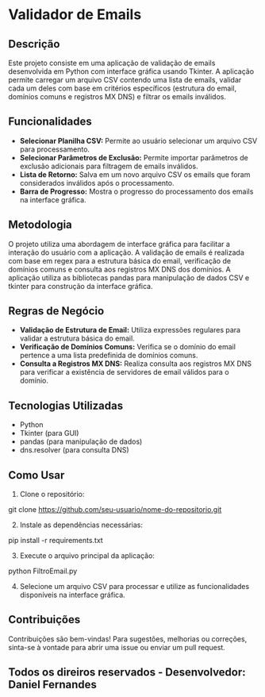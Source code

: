 # Validador de Emails

## Descrição
Este projeto consiste em uma aplicação de validação de emails desenvolvida em Python com interface gráfica usando Tkinter. A aplicação permite carregar um arquivo CSV contendo uma lista de emails, validar cada um deles com base em critérios específicos (estrutura do email, domínios comuns e registros MX DNS) e filtrar os emails inválidos.

## Funcionalidades
- **Selecionar Planilha CSV:** Permite ao usuário selecionar um arquivo CSV para processamento.
- **Selecionar Parâmetros de Exclusão:** Permite importar parâmetros de exclusão adicionais para filtragem de emails inválidos.
- **Lista de Retorno:** Salva em um novo arquivo CSV os emails que foram considerados inválidos após o processamento.
- **Barra de Progresso:** Mostra o progresso do processamento dos emails na interface gráfica.

## Metodologia
O projeto utiliza uma abordagem de interface gráfica para facilitar a interação do usuário com a aplicação. A validação de emails é realizada com base em regex para a estrutura básica do email, verificação de domínios comuns e consulta aos registros MX DNS dos domínios. A aplicação utiliza as bibliotecas pandas para manipulação de dados CSV e tkinter para construção da interface gráfica.

## Regras de Negócio
- **Validação de Estrutura de Email:** Utiliza expressões regulares para validar a estrutura básica do email.
- **Verificação de Domínios Comuns:** Verifica se o domínio do email pertence a uma lista predefinida de domínios comuns.
- **Consulta a Registros MX DNS:** Realiza consulta aos registros MX DNS para verificar a existência de servidores de email válidos para o domínio.

## Tecnologias Utilizadas
- Python
- Tkinter (para GUI)
- pandas (para manipulação de dados)
- dns.resolver (para consulta DNS)

## Como Usar
1. Clone o repositório:

git clone https://github.com/seu-usuario/nome-do-repositorio.git

2. Instale as dependências necessárias:

pip install -r requirements.txt

3. Execute o arquivo principal da aplicação:

python FiltroEmail.py

4. Selecione um arquivo CSV para processar e utilize as funcionalidades disponíveis na interface gráfica.

## Contribuições
Contribuições são bem-vindas! Para sugestões, melhorias ou correções, sinta-se à vontade para abrir uma issue ou enviar um pull request.

## Todos os direiros reservados - Desenvolvedor: Daniel Fernandes


